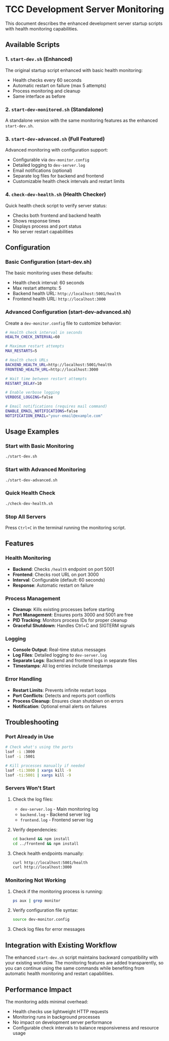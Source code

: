 # TCC Development Server Monitoring

This document describes the enhanced development server startup scripts with health monitoring capabilities.

## Available Scripts

### 1. `start-dev.sh` (Enhanced)
The original startup script enhanced with basic health monitoring:
- Health checks every 60 seconds
- Automatic restart on failure (max 5 attempts)
- Process monitoring and cleanup
- Same interface as before

### 2. `start-dev-monitored.sh` (Standalone)
A standalone version with the same monitoring features as the enhanced `start-dev.sh`.

### 3. `start-dev-advanced.sh` (Full Featured)
Advanced monitoring with configuration support:
- Configurable via `dev-monitor.config`
- Detailed logging to `dev-server.log`
- Email notifications (optional)
- Separate log files for backend and frontend
- Customizable health check intervals and restart limits

### 4. `check-dev-health.sh` (Health Checker)
Quick health check script to verify server status:
- Checks both frontend and backend health
- Shows response times
- Displays process and port status
- No server restart capabilities

## Configuration

### Basic Configuration (start-dev.sh)
The basic monitoring uses these defaults:
- Health check interval: 60 seconds
- Max restart attempts: 5
- Backend health URL: `http://localhost:5001/health`
- Frontend health URL: `http://localhost:3000`

### Advanced Configuration (start-dev-advanced.sh)
Create a `dev-monitor.config` file to customize behavior:

```bash
# Health check interval in seconds
HEALTH_CHECK_INTERVAL=60

# Maximum restart attempts
MAX_RESTARTS=5

# Health check URLs
BACKEND_HEALTH_URL=http://localhost:5001/health
FRONTEND_HEALTH_URL=http://localhost:3000

# Wait time between restart attempts
RESTART_DELAY=10

# Enable verbose logging
VERBOSE_LOGGING=false

# Email notifications (requires mail command)
ENABLE_EMAIL_NOTIFICATIONS=false
NOTIFICATION_EMAIL="your-email@example.com"
```

## Usage Examples

### Start with Basic Monitoring
```bash
./start-dev.sh
```

### Start with Advanced Monitoring
```bash
./start-dev-advanced.sh
```

### Quick Health Check
```bash
./check-dev-health.sh
```

### Stop All Servers
Press `Ctrl+C` in the terminal running the monitoring script.

## Features

### Health Monitoring
- **Backend**: Checks `/health` endpoint on port 5001
- **Frontend**: Checks root URL on port 3000
- **Interval**: Configurable (default: 60 seconds)
- **Response**: Automatic restart on failure

### Process Management
- **Cleanup**: Kills existing processes before starting
- **Port Management**: Ensures ports 3000 and 5001 are free
- **PID Tracking**: Monitors process IDs for proper cleanup
- **Graceful Shutdown**: Handles Ctrl+C and SIGTERM signals

### Logging
- **Console Output**: Real-time status messages
- **Log Files**: Detailed logging to `dev-server.log`
- **Separate Logs**: Backend and frontend logs in separate files
- **Timestamps**: All log entries include timestamps

### Error Handling
- **Restart Limits**: Prevents infinite restart loops
- **Port Conflicts**: Detects and reports port conflicts
- **Process Cleanup**: Ensures clean shutdown on errors
- **Notification**: Optional email alerts on failures

## Troubleshooting

### Port Already in Use
```bash
# Check what's using the ports
lsof -i :3000
lsof -i :5001

# Kill processes manually if needed
lsof -ti:3000 | xargs kill -9
lsof -ti:5001 | xargs kill -9
```

### Servers Won't Start
1. Check the log files:
   - `dev-server.log` - Main monitoring log
   - `backend.log` - Backend server log
   - `frontend.log` - Frontend server log

2. Verify dependencies:
   ```bash
   cd backend && npm install
   cd ../frontend && npm install
   ```

3. Check health endpoints manually:
   ```bash
   curl http://localhost:5001/health
   curl http://localhost:3000
   ```

### Monitoring Not Working
1. Check if the monitoring process is running:
   ```bash
   ps aux | grep monitor
   ```

2. Verify configuration file syntax:
   ```bash
   source dev-monitor.config
   ```

3. Check log files for error messages

## Integration with Existing Workflow

The enhanced `start-dev.sh` script maintains backward compatibility with your existing workflow. The monitoring features are added transparently, so you can continue using the same commands while benefiting from automatic health monitoring and restart capabilities.

## Performance Impact

The monitoring adds minimal overhead:
- Health checks use lightweight HTTP requests
- Monitoring runs in background processes
- No impact on development server performance
- Configurable check intervals to balance responsiveness and resource usage
